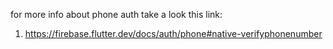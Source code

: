 for more info about phone auth take a look this link:

1. https://firebase.flutter.dev/docs/auth/phone#native-verifyphonenumber